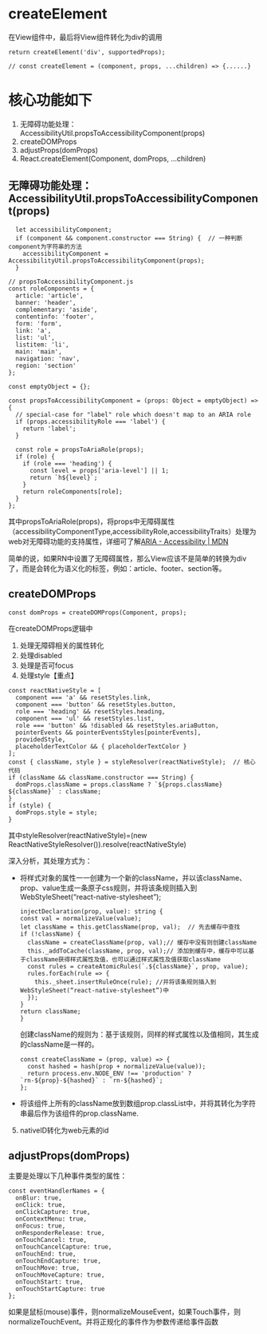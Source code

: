 # createElement
在View组件中，最后将View组件转化为div的调用
```
return createElement('div', supportedProps);

// const createElement = (component, props, ...children) => {......}
```

# 核心功能如下
1. 无障碍功能处理：AccessibilityUtil.propsToAccessibilityComponent(props)
2. createDOMProps
3. adjustProps(domProps)
4. React.createElement(Component, domProps, ...children)

## 无障碍功能处理：AccessibilityUtil.propsToAccessibilityComponent(props)
```
  let accessibilityComponent;
  if (component && component.constructor === String) {  // 一种判断component为字符串的方法
    accessibilityComponent = AccessibilityUtil.propsToAccessibilityComponent(props);
  }
  
// propsToAccessibilityComponent.js
const roleComponents = {
  article: 'article',
  banner: 'header',
  complementary: 'aside',
  contentinfo: 'footer',
  form: 'form',
  link: 'a',
  list: 'ul',
  listitem: 'li',
  main: 'main',
  navigation: 'nav',
  region: 'section'
};

const emptyObject = {};

const propsToAccessibilityComponent = (props: Object = emptyObject) => {
  // special-case for "label" role which doesn't map to an ARIA role
  if (props.accessibilityRole === 'label') {
    return 'label';
  }

  const role = propsToAriaRole(props);
  if (role) {
    if (role === 'heading') {
      const level = props['aria-level'] || 1;
      return `h${level}`;
    }
    return roleComponents[role];
  }
};
```
其中propsToAriaRole(props)，将props中无障碍属性（accessibilityComponentType,accessibilityRole,accessibilityTraits）处理为web对无障碍功能的支持属性，详细可了解[ARIA - Accessibility | MDN](https://developer.mozilla.org/en-US/docs/Web/Accessibility/ARIA)

简单的说，如果RN中设置了无障碍属性，那么View应该不是简单的转换为div了，而是会转化为语义化的标签，例如：article、footer、section等。

## createDOMProps
```
const domProps = createDOMProps(Component, props);
```
在createDOMProps逻辑中
1. 处理无障碍相关的属性转化
2. 处理disabled
3. 处理是否可focus
4. 处理style【重点】
  ```
  const reactNativeStyle = [
    component === 'a' && resetStyles.link,
    component === 'button' && resetStyles.button,
    role === 'heading' && resetStyles.heading,
    component === 'ul' && resetStyles.list,
    role === 'button' && !disabled && resetStyles.ariaButton,
    pointerEvents && pointerEventsStyles[pointerEvents],
    providedStyle,
    placeholderTextColor && { placeholderTextColor }
  ];
  const { className, style } = styleResolver(reactNativeStyle);  // 核心代码
  if (className && className.constructor === String) {
    domProps.className = props.className ? `${props.className} ${className}` : className;
  }
  if (style) {
    domProps.style = style;
  }
  ```
  其中styleResolver(reactNativeStyle)=(new ReactNativeStyleResolver()).resolve(reactNativeStyle)
  
  深入分析，其处理方式为：
  - 将样式对象的属性一一创建为一个新的className，并以该className、prop、value生成一条原子css规则，并将该条规则插入到WebStyleSheet(“react-native-stylesheet”);
    ```
    injectDeclaration(prop, value): string {
    const val = normalizeValue(value);
    let className = this.getClassName(prop, val);  // 先去缓存中查找
    if (!className) {
      className = createClassName(prop, val);// 缓存中没有则创建className
      this._addToCache(className, prop, val);// 添加到缓存中，缓存中可以基于className获得样式属性及值，也可以通过样式属性及值获取className
      const rules = createAtomicRules(`.${className}`, prop, value);
      rules.forEach(rule => {
        this._sheet.insertRuleOnce(rule); //并将该条规则插入到WebStyleSheet(“react-native-stylesheet”)中
      });
    }
    return className;
    }
    ```
    创建className的规则为：基于该规则，同样的样式属性以及值相同，其生成的className是一样的。
    ```
    const createClassName = (prop, value) => {
      const hashed = hash(prop + normalizeValue(value));
      return process.env.NODE_ENV !== 'production' ? `rn-${prop}-${hashed}` : `rn-${hashed}`;
    };
    ```
  - 将该组件上所有的className放到数组prop.classList中，并将其转化为字符串最后作为该组件的prop.className.
  
5. nativeID转化为web元素的id
## adjustProps(domProps)
主要是处理以下几种事件类型的属性：
```
const eventHandlerNames = {
  onBlur: true,
  onClick: true,
  onClickCapture: true,
  onContextMenu: true,
  onFocus: true,
  onResponderRelease: true,
  onTouchCancel: true,
  onTouchCancelCapture: true,
  onTouchEnd: true,
  onTouchEndCapture: true,
  onTouchMove: true,
  onTouchMoveCapture: true,
  onTouchStart: true,
  onTouchStartCapture: true
};
```
如果是鼠标(mouse)事件，则normalizeMouseEvent，如果Touch事件，则normalizeTouchEvent。并将正规化的事件作为参数传递给事件函数
